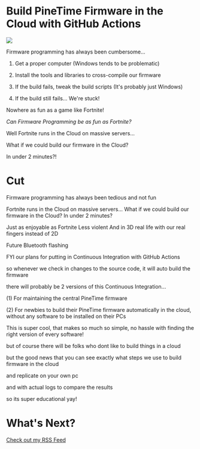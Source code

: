 # Build PineTime Firmware in the Cloud with GitHub Actions

![](https://lupyuen.github.io/images/cloud-title.png)

Firmware programming has always been cumbersome...

1. Get a proper computer (Windows tends to be problematic)

1. Install the tools and libraries to cross-compile our firmware

1. If the build fails, tweak the build scripts (It's probably just Windows)

1. If the build still fails... We're stuck!

Nowhere as fun as a game like Fortnite!

_Can Firmware Programming be as fun as Fortnite?_

Well Fortnite runs in the Cloud on massive servers...

What if we could build our firmware in the Cloud?

In under 2 minutes?!

# Cut

Firmware programming has always been tedious and not fun

Fortnite runs in the Cloud on massive servers...
What if we could build our firmware in the Cloud?
In under 2 minutes?

Just as enjoyable as Fortnite
Less violent
And in 3D real life with our real fingers instead of 2D

Future
Bluetooth flashing

FYI our plans for putting in Continuous Integration with GitHub Actions

so whenever we check in changes to the source code, it will auto build the firmware

there will probably be 2 versions of this Continuous Integration...


(1) For maintaining the central PineTime firmware


(2) For newbies to build their PineTime firmware automatically in the cloud, without any software to be installed on their PCs


This is super cool, that makes so much so simple, no hassle with finding the right version of every software!

but of course there will be folks who dont like to build things in a cloud 

but the good news that you can see exactly what steps we use to build firmware in the cloud

and replicate on your own pc

and with actual logs to compare the results

so its super educational yay!


# What's Next?

[Check out my RSS Feed](https://lupyuen.github.io/rss.xml)

